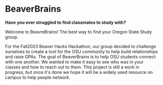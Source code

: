 # BeaverBrains

**Have you ever struggled to find classmates to study with?**

Welcome to BeavreBrains! The best way to find your Oregon State Study group.

For the Fall2023 Beaver Hacks Hackathon, our group decided to challenge ourselves to create a tool for the OSU community to help build relationships and raise GPAs. The goal of BeaverBrains is to help OSU students connect with one another. We wanted to make it easy to see who was in your classes and how to reach out to them. This project is still a work in progress, but once it's done we hope it will be a widely used resource on campus to help people network. 


